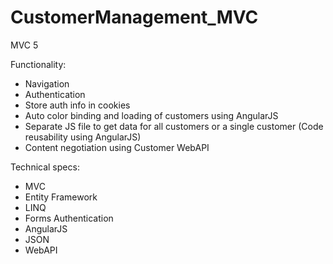 # CustomerManagement_MVC
MVC 5

Functionality:
- Navigation
- Authentication
- Store auth info in cookies
- Auto color binding and loading of customers using AngularJS
- Separate JS file to get data for all customers or a single customer (Code reusability using AngularJS)
- Content negotiation using Customer WebAPI


Technical specs:
- MVC
- Entity Framework
- LINQ
- Forms Authentication
- AngularJS
- JSON
- WebAPI
